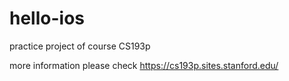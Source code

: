 # hello-ios

practice project of course CS193p

more information please check https://cs193p.sites.stanford.edu/

